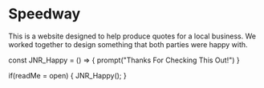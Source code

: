 # Speedway
This is a website designed to help produce quotes for a local business. 
We worked together to design something that both parties were happy with. 

const JNR_Happy = () => {
prompt("Thanks For Checking This Out!")
}

if(readMe = open) {
JNR_Happy(); 
}
